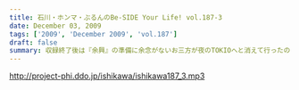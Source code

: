 ```yaml
---
title: 石川・ホンマ・ぶるんのBe-SIDE Your Life! vol.187-3
date: December 03, 2009
tags: ['2009', 'December 2009', 'vol.187']
draft: false
summary: 収録終了後は『余興』の準備に余念がないお三方が夜のTOKIOへと消えて行ったのでした。どこへ・・・NAMAE
---
```


http://project-phi.ddo.jp/ishikawa/ishikawa187_3.mp3
